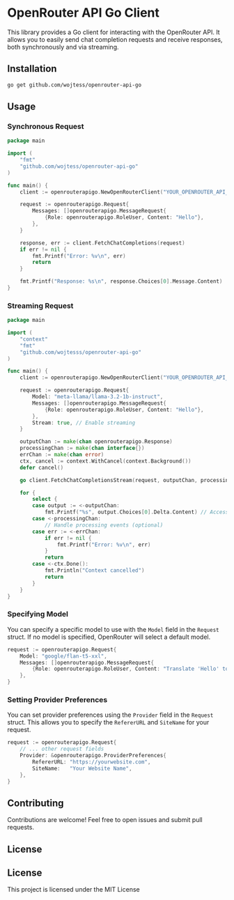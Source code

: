 # OpenRouter API Go Client

This library provides a Go client for interacting with the OpenRouter API. It allows you to easily send chat completion requests and receive responses, both synchronously and via streaming.

## Installation

```bash
go get github.com/wojtess/openrouter-api-go
```

## Usage

### Synchronous Request

```go
package main

import (
	"fmt"
	"github.com/wojtess/openrouter-api-go"
)

func main() {
	client := openrouterapigo.NewOpenRouterClient("YOUR_OPENROUTER_API_KEY")

	request := openrouterapigo.Request{
		Messages: []openrouterapigo.MessageRequest{
			{Role: openrouterapigo.RoleUser, Content: "Hello"},
		},
	}

	response, err := client.FetchChatCompletions(request)
	if err != nil {
		fmt.Printf("Error: %v\n", err)
		return
	}

	fmt.Printf("Response: %s\n", response.Choices[0].Message.Content)
}

```

### Streaming Request

```go
package main

import (
	"context"
	"fmt"
	"github.com/wojtesss/openrouter-api-go"
)

func main() {
	client := openrouterapigo.NewOpenRouterClient("YOUR_OPENROUTER_API_KEY")

	request := openrouterapigo.Request{
		Model: "meta-llama/llama-3.2-1b-instruct",
		Messages: []openrouterapigo.MessageRequest{
			{Role: openrouterapigo.RoleUser, Content: "Hello"},
		},
		Stream: true, // Enable streaming
	}

	outputChan := make(chan openrouterapigo.Response)
	processingChan := make(chan interface{})
	errChan := make(chan error)
	ctx, cancel := context.WithCancel(context.Background())
	defer cancel()

	go client.FetchChatCompletionsStream(request, outputChan, processingChan, errChan, ctx)

	for {
		select {
		case output := <-outputChan:
			fmt.Printf("%s", output.Choices[0].Delta.Content) // Access delta content for streaming responses
		case <-processingChan:
			// Handle processing events (optional)
		case err := <-errChan:
			if err != nil {
				fmt.Printf("Error: %v\n", err)
			}
			return
		case <-ctx.Done():
			fmt.Println("Context cancelled")
			return
		}
	}
}

```

### Specifying Model

You can specify a specific model to use with the `Model` field in the `Request` struct.  If no model is specified, OpenRouter will select a default model.

```go
request := openrouterapigo.Request{
    Model: "google/flan-t5-xxl",
    Messages: []openrouterapigo.MessageRequest{
        {Role: openrouterapigo.RoleUser, Content: "Translate 'Hello' to French."},
    },
}
```

### Setting Provider Preferences

You can set provider preferences using the `Provider` field in the `Request` struct. This allows you to specify the `RefererURL` and `SiteName` for your request.

```go
request := openrouterapigo.Request{
    // ... other request fields
    Provider: &openrouterapigo.ProviderPreferences{
        RefererURL: "https://yourwebsite.com",
        SiteName:   "Your Website Name",
    },
}
```


## Contributing

Contributions are welcome! Feel free to open issues and submit pull requests.


## License

## License

This project is licensed under the MIT License